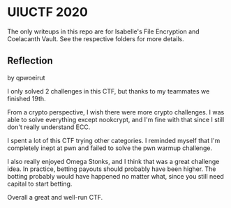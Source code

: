 # UIUCTF 2020

The only writeups in this repo are for Isabelle's File Encryption and Coelacanth Vault.
See the respective folders for more details.

## Reflection
by qpwoeirut

I only solved 2 challenges in this CTF, but thanks to my teammates we finished 19th.

From a crypto perspective, I wish there were more crypto challenges.
I was able to solve everything except nookcrypt, and I'm fine with that since I still don't really understand ECC.

I spent a lot of this CTF trying other categories.
I reminded myself that I'm completely inept at pwn and failed to solve the pwn warmup challenge.

I also really enjoyed Omega Stonks, and I think that was a great challenge idea.
In practice, betting payouts should probably have been higher.
The botting probably would have happened no matter what, since you still need capital to start betting.

Overall a great and well-run CTF.